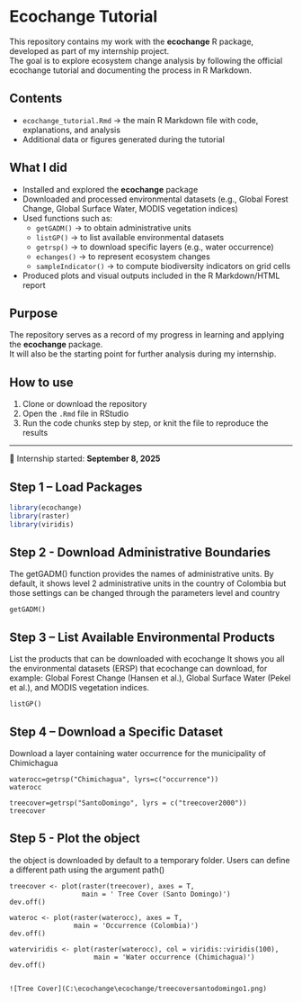 # Ecochange Tutorial

This repository contains my work with the **ecochange** R package, developed as part of my internship project.  
The goal is to explore ecosystem change analysis by following the official ecochange tutorial and documenting the process in R Markdown.

## Contents
- `ecochange_tutorial.Rmd` → the main R Markdown file with code, explanations, and analysis  
- Additional data or figures generated during the tutorial  

## What I did
- Installed and explored the **ecochange** package  
- Downloaded and processed environmental datasets (e.g., Global Forest Change, Global Surface Water, MODIS vegetation indices)  
- Used functions such as:
  - `getGADM()` → to obtain administrative units  
  - `listGP()` → to list available environmental datasets  
  - `getrsp()` → to download specific layers (e.g., water occurrence)  
  - `echanges()` → to represent ecosystem changes  
  - `sampleIndicator()` → to compute biodiversity indicators on grid cells  
- Produced plots and visual outputs included in the R Markdown/HTML report  

## Purpose
The repository serves as a record of my progress in learning and applying the **ecochange** package.  
It will also be the starting point for further analysis during my internship.  

## How to use
1. Clone or download the repository  
2. Open the `.Rmd` file in RStudio  
3. Run the code chunks step by step, or knit the file to reproduce the results  

---

📌 Internship started: **September 8, 2025**  

## Step 1 – Load Packages

```r
library(ecochange)
library(raster)
library(viridis)
```

## Step 2 - Download Administrative Boundaries
The getGADM() function provides the names of administrative units. By default, it shows level 2 administrative units in the country of Colombia but those settings can be changed through the parameters level and country
```{r}
getGADM()
```

## Step 3 – List Available Environmental Products

List the products that can be downloaded with ecochange
It shows you all the environmental datasets (ERSP) that ecochange can download, for example: Global Forest Change (Hansen et al.), Global Surface Water (Pekel et al.), and MODIS vegetation indices.
```{r}
listGP()
```

## Step 4 – Download a Specific Dataset
Download a layer containing water occurrence for the municipality of Chimichagua

```{r}
waterocc=getrsp("Chimichagua", lyrs=c("occurrence"))
waterocc

treecover=getrsp("SantoDomingo", lyrs = c("treecover2000"))
treecover
```

## Step 5 - Plot the object
the object is downloaded by default to a temporary folder.
Users can define a different path using the argument path()

```{r}
treecover <- plot(raster(treecover), axes = T,
                  main = ' Tree Cover (Santo Domingo)')
dev.off()

wateroc <- plot(raster(waterocc), axes = T,
                main = 'Occurrence (Colombia)')
dev.off()

waterviridis <- plot(raster(waterocc), col = viridis::viridis(100), 
                     main = 'Water occurrence (Chimichagua)')
dev.off()


![Tree Cover](C:\ecochange\ecochange/treecoversantodomingo1.png)


